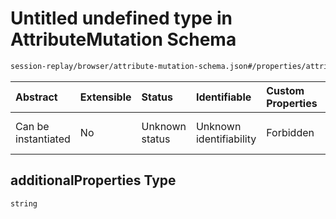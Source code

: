 # Untitled undefined type in AttributeMutation Schema

```txt
session-replay/browser/attribute-mutation-schema.json#/properties/attributes/additionalProperties
```



| Abstract            | Extensible | Status         | Identifiable            | Custom Properties | Additional Properties | Access Restrictions | Defined In                                                                                                              |
| :------------------ | :--------- | :------------- | :---------------------- | :---------------- | :-------------------- | :------------------ | :---------------------------------------------------------------------------------------------------------------------- |
| Can be instantiated | No         | Unknown status | Unknown identifiability | Forbidden         | Allowed               | none                | [attribute-mutation-schema.json\*](../out/session-replay/browser/attribute-mutation-schema.json "open original schema") |

## additionalProperties Type

`string`
